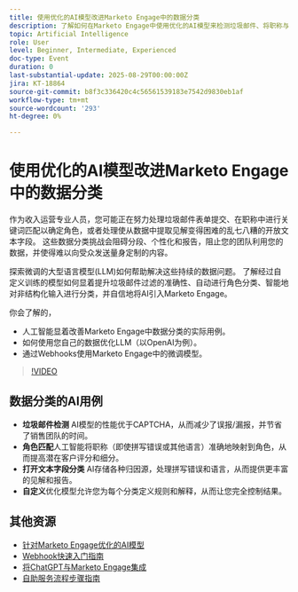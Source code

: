 ```yaml
---
title: 使用优化的AI模型改进Marketo Engage中的数据分类
description: 了解如何在Marketo Engage中使用优化的AI模型来检测垃圾邮件、将职称与角色匹配以及使用Webhook对打开的文本字段进行分类。
topic: Artificial Intelligence
role: User
level: Beginner, Intermediate, Experienced
doc-type: Event
duration: 0
last-substantial-update: 2025-08-29T00:00:00Z
jira: KT-18864
source-git-commit: b8f3c336420c4c56561539183e7542d9830eb1af
workflow-type: tm+mt
source-wordcount: '293'
ht-degree: 0%

---
```



# 使用优化的AI模型改进Marketo Engage中的数据分类

作为收入运营专业人员，您可能正在努力处理垃圾邮件表单提交、在职称中进行关键词匹配以确定角色，或者处理使从数据中提取见解变得困难的乱七八糟的开放文本字段。 这些数据分类挑战会阻碍分段、个性化和报告，阻止您的团队利用您的数据，并使得难以向受众发送量身定制的内容。

探索微调的大型语言模型(LLM)如何帮助解决这些持续的数据问题。 了解经过自定义训练的模型如何显着提升垃圾邮件过滤的准确性、自动进行角色分类、智能地对非结构化输入进行分类，并自信地将AI引入Marketo Engage。

你会了解的，

* 人工智能显着改善Marketo Engage中数据分类的实际用例。
* 如何使用您自己的数据优化LLM（以OpenAI为例）。
* 通过Webhooks使用Marketo Engage中的微调模型。

>[!VIDEO](https://video.tv.adobe.com/v/3471388/?learn=on&enablevpops)

## 数据分类的AI用例

* **垃圾邮件检测** AI模型的性能优于CAPTCHA，从而减少了误报/漏报，并节省了销售团队的时间。
* **角色匹配**&#x200B;人工智能将职称（即使拼写错误或其他语言）准确地映射到角色，从而提高潜在客户评分和细分。
* **打开文本字段分类** AI存储各种归因源，处理拼写错误和语言，从而提供更丰富的见解和报告。
* **自定义**&#x200B;优化模型允许您为每个分类定义规则和解释，从而让您完全控制结果。


## 其他资源

* [针对Marketo Engage优化的AI模型](https://nation.marketo.com/t5/champion-program-blogs/fine-tuned-ai-models-for-marketo/ba-p/357019)
* [Webhook快速入门指南](https://nation.marketo.com/t5/champion-program-blogs/webhook-quick-start-guide/ba-p/345717#M2640)
* [将ChatGPT与Marketo Engage集成](https://nation.marketo.com/t5/champion-program-blogs/integrating-chatgpt-with-marketo/ba-p/346886)
* [自助服务流程步骤指南](https://nation.marketo.com/t5/champion-program-blogs/self-service-flow-steps-guide/ba-p/357008)
